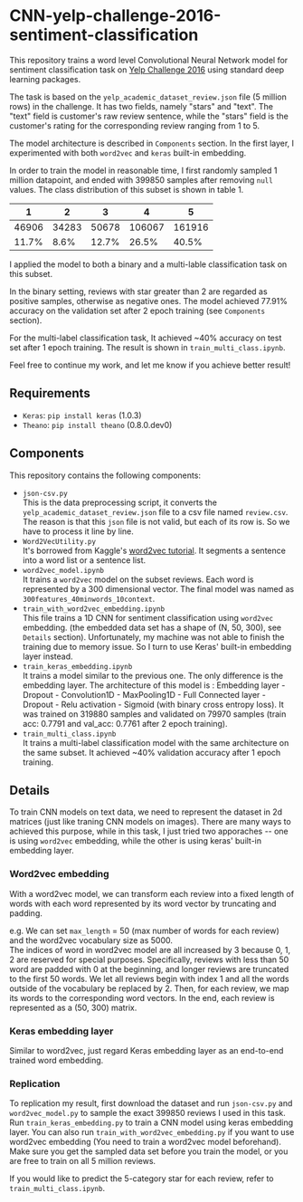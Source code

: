 # CNN-yelp-challenge-2016-sentiment-classification
This repository trains a word level Convolutional Neural Network model for sentiment classification task on [Yelp Challenge 2016](https://www.yelp.com/dataset_challenge) using standard deep learning packages.</br>

The task is based on the `yelp_academic_dataset_review.json` file (5 million rows) in the challenge. It has two fields, namely "stars" and "text". The "text" field is customer's raw review sentence, while the "stars" field is the customer's rating for the corresponding review ranging from 1 to 5.</br>

The model architecture is described in `Components` section. In the first layer, I experimented with both `word2vec` and `keras` built-in embedding.</br>

In order to train the model in reasonable time, I first randomly sampled 1 million datapoint, and ended with 399850 samples after removing `null` values. The class distribution of this subset is shown in table 1.</br>

| 1     | 2     | 3     | 4      | 5      |
|-------|-------|-------|--------|--------|
| 46906 | 34283 | 50678 | 106067 | 161916 |
| 11.7% | 8.6%  | 12.7% | 26.5%  | 40.5%  |

I applied the model to both a binary and a multi-lable classification task on this subset.

In the binary setting, reviews with star greater than 2 are regarded as positive samples, otherwise as negative ones. The model achieved 77.91% accuracy on the validation set after 2 epoch training (see `Components` section).</br>

For the multi-label classification task, It achieved ~40% accuracy on test set after 1 epoch training. The result is shown in `train_multi_class.ipynb`.</br>

Feel free to continue my work, and let me know if you achieve better result!

## Requirements
* `Keras`: `pip install keras` (1.0.3)
* `Theano`: `pip install theano` (0.8.0.dev0)

## Components
This repository contains the following components:
* `json-csv.py`</br>This is the data preprocessing script, it converts the `yelp_academic_dataset_review.json` file to a csv file named `review.csv`. The reason is that this `json` file is not valid, but each of its row is. So we have to process it line by line.</br>
* `Word2VecUtility.py`</br>It's borrowed from Kaggle's [word2vec tutorial](https://github.com/wendykan/DeepLearningMovies). It segments a sentence into a word list or a sentence list.</br>
* `word2vec_model.ipynb`</br>It trains a `word2vec` model on the subset reviews. Each word is represented by a 300 dimensional vector. The final model was named as `300features_40minwords_10context`.</br>
* `train_with_word2vec_embedding.ipynb`</br>This file trains a 1D CNN for sentiment classification using `word2vec` embedding. (the embedded data set has a shape of (N, 50, 300), see `Details` section). Unfortunately, my machine was not able to finish the training due to memory issue. So I turn to use Keras' built-in embedding layer instead.</br>
* `train_keras_embedding.ipynb`</br>It trains a model similar to the previous one. The only difference is the embedding layer. The architecture of this model is : Embedding layer - Dropout - Convolution1D - MaxPooling1D - Full Connected layer - Dropout - Relu activation - Sigmoid (with binary cross entropy loss). It was trained on 319880 samples and validated on 79970 samples (train acc: 0.7791 and val_acc: 0.7761 after 2 epoch training).</br>
* `train_multi_class.ipynb`</br>It trains a multi-label classification model with the same architecture on the same subset. It achieved ~40% validation accuracy after 1 epoch training.</br>

## Details
To train CNN models on text data, we need to represent the dataset in 2d matrices (just like traning CNN models on images). There are many ways to achieved this purpose, while in this task, I just tried two apporaches -- one is using `word2vec` embedding, while the other is using keras' built-in embedding layer.</br>

### Word2vec embedding

With a word2vec model, we can transform each review into a fixed length of words with each word represented by its word vector by truncating and padding.

e.g. We can set `max_length` = 50 (max number of words for each review) and the word2vec vocabulary size as 5000.</br> The indices of word in word2vec model are all increased by 3 because 0, 1, 2 are reserved for special purposes. Specifically, reviews with less than 50 word are padded with 0 at the beginning, and longer reviews are truncated to the first 50 words. We let all reviews begin with index 1 and all the words outside of the vocabulary be replaced by 2. Then, for each review, we map its words to the corresponding word vectors. In the end, each review is represented as a (50, 300) matrix.

### Keras embedding layer

Similar to word2vec, just regard Keras embedding layer as an end-to-end trained word embedding.

### Replication

To replication my result, first download the dataset and run `json-csv.py` and `word2vec_model.py` to sample the exact  399850 reviews I used in this task. Run `train_keras_embedding.py` to train a CNN model using keras embedding layer. You can also run `train_with_word2vec_embedding.py` if you want to use word2vec embedding (You need to train a word2vec model beforehand). Make sure you get the sampled data set before you train the model, or you are free to train on all 5 million reviews.</br>

If you would like to predict the 5-category star for each review, refer to `train_multi_class.ipynb`.
